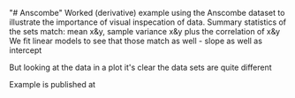 "# Anscombe" 
Worked (derivative) example using the Anscombe dataset to illustrate the importance of visual inspecation of data.
Summary statistics of the sets match: mean x&y, sample variance x&y plus the correlation of x&y
We fit linear models to see that those match as well - slope as well as intercept

But looking at the data in a plot it's clear the data sets are quite different

Example is published at 
